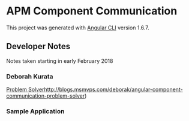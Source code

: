 # APM Component Communication

This project was generated with [Angular CLI](https://github.com/angular/angular-cli) version 1.6.7.

## Developer Notes
Notes taken starting in early February 2018
### Deborah Kurata
[Problem Solver]()http://blogs.msmvps.com/deborak/angular-component-communication-problem-solver)
### Sample Application
